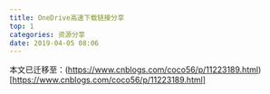 ```yaml
---
title: OneDrive高速下载链接分享
top: 1
categories: 资源分享
date: 2019-04-05 08:06
---
```


本文已迁移至：(https://www.cnblogs.com/coco56/p/11223189.html)[https://www.cnblogs.com/coco56/p/11223189.html]